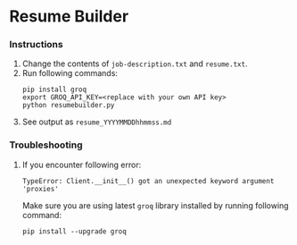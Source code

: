 # Resume Builder

### Instructions
1. Change the contents of `job-description.txt` and `resume.txt`.
2. Run following commands:
    ```
    pip install groq
    export GROQ_API_KEY=<replace with your own API key>
    python resumebuilder.py
    ```
3. See output as `resume_YYYYMMDDhhmmss.md`

### Troubleshooting
1. If you encounter following error:
   ```
   TypeError: Client.__init__() got an unexpected keyword argument 'proxies'
   ```
   Make sure you are using latest `groq` library installed by running following command:
   ```
   pip install --upgrade groq 
   ```
